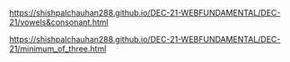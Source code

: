  https://shishpalchauhan288.github.io/DEC-21-WEBFUNDAMENTAL/DEC-21/vowels&consonant.html
 
 
 https://shishpalchauhan288.github.io/DEC-21-WEBFUNDAMENTAL/DEC-21/minimum_of_three.html
